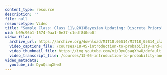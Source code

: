 ```yaml
---
content_type: resource
description: ''
file: null
resourcetype: Video
title: "Sample Class: Class 11\u2013Bayesian Updating: Discrete Priors"
uid: b09c96b1-1574-9aa1-0e37-c1edf840eb0f
video_files:
  archive_url: https://archive.org/download/MIT18.05S14/MIT18_05S14_class12_300k.mp4
  video_captions_file: /courses/18-05-introduction-to-probability-and-statistics-spring-2014/9026f48720ff50849bba3a3e7f961d8e_DyuQsaqXhwU.vtt
  video_thumbnail_file: https://img.youtube.com/vi/DyuQsaqXhwU/default.jpg
  video_transcript_file: /courses/18-05-introduction-to-probability-and-statistics-spring-2014/4f0443556eed1ef14440d5d1b4a1b220_DyuQsaqXhwU.pdf
video_metadata:
  youtube_id: DyuQsaqXhwU
---
```


